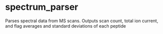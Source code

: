 spectrum_parser
===============

Parses spectral data from MS scans. Outputs scan count, total ion current, and flag averages and standard deviations of each peptide
